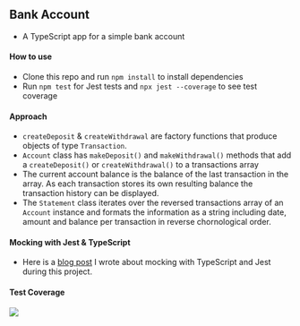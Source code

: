 ## Bank Account

- A TypeScript app for a simple bank account

#### How to use

- Clone this repo and run `npm install` to install dependencies
- Run `npm test` for Jest tests and `npx jest --coverage` to see test coverage

#### Approach

- `createDeposit` & `createWithdrawal` are factory functions that produce objects of type `Transaction`.
- `Account` class has `makeDeposit()` and `makeWithdrawal()` methods that add a `createDeposit()` or `createWithdrawal()` to a transactions array
- The current account balance is the balance of the last transaction in the array. As each transaction stores its own resulting balance the transaction history can be displayed.
- The `Statement` class iterates over the reversed transactions array of an `Account` instance and formats the information as a string including date, amount and balance per transaction in reverse chornological order.

#### Mocking with Jest & TypeScript

- Here is a [blog post](https://medium.com/@rita.aktay/makers-mocking-typescript-jest-dc917f3db9f3) I wrote about mocking with TypeScript and Jest during this project.

#### Test Coverage

![]("./test_coverage.png")
